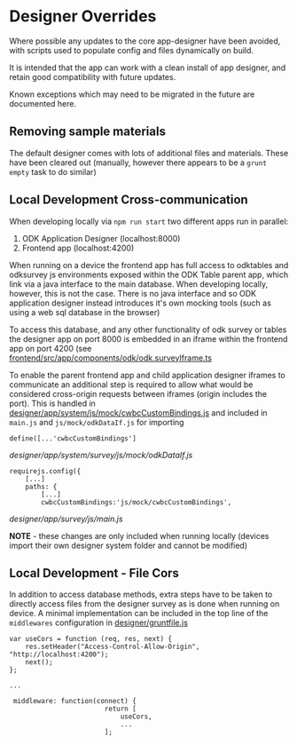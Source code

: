 # Designer Overrides

Where possible any updates to the core app-designer have been avoided, with scripts used to populate config and files dynamically on build.

It is intended that the app can work with a clean install of app designer, and retain good compatibility with future updates.

Known exceptions which may need to be migrated in the future are documented here.

## Removing sample materials

The default designer comes with lots of additional files and materials. These have been cleared out (manually, however there appears to be a `grunt empty` task to do similar)

## Local Development Cross-communication

When developing locally via `npm run start` two different apps run in parallel:

1. ODK Application Designer (localhost:8000)
2. Frontend app (localhost:4200)

When running on a device the frontend app has full access to odktables and odksurvey js environments exposed within the ODK Table parent app, which link via a java interface to the main database. When developing locally, however, this is not the case. There is no java interface and so ODK application designer instead introduces it's own mocking tools (such as using a web sql database in the browser)

To access this database, and any other functionality of odk survey or tables the designer app on port 8000 is embedded in an iframe within the frontend app on port 4200 (see [frontend/src/app/components/odk/odk.surveyIframe.ts](../frontend/src/app/components/odk/odk.surveyIframe.ts)

To enable the parent frontend app and child application designer iframes to communicate an additional step is required to allow what would be considered cross-origin requests between iframes (origin includes the port). This is handled in [designer/app/system/js/mock/cwbcCustomBindings.js](../designer/app/system/js/mock/cwbcCustomBindings.js) and included in `main.js` and `js/mock/odkDataIf.js` for importing

```
define([...'cwbcCustomBindings']
```

_designer/app/system/survey/js/mock/odkDataIf.js_

```
requirejs.config({
    [...]
    paths: {
        [...]
        cwbcCustomBindings:'js/mock/cwbcCustomBindings',
```

_designer/app/survey/js/main.js_

**NOTE** - these changes are only included when running locally (devices import their own designer system folder and cannot be modified)

## Local Development - File Cors
In addition to access database methods, extra steps have to be taken to directly access files from the designer survey as is done when running on device. A minimal implementation can be included in the top line of the `middlewares` configuration in [designer/gruntfile.js](/designer/Gruntfile.js)
```
var useCors = function (req, res, next) {
    res.setHeader("Access-Control-Allow-Origin", "http://localhost:4200");
    next();
};

... 

 middleware: function(connect) {
                        return [
                            useCors,
                            ...
                        ];
```